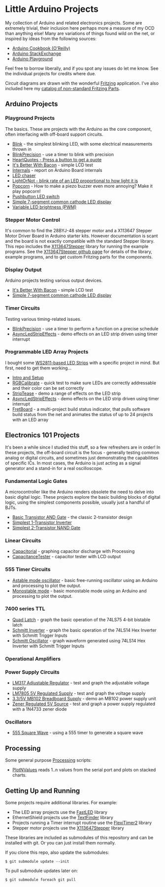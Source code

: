# Little Arduino Projects

My collection of Arduino and related electronics projects.
Some are extremely trivial, their inclusion here perhaps more a measure of my OCD than anything else!
Many are variations of things found wild on the net, or inspired by ideas from the following sources:

* [Arduino Cookbook (O'Reilly)](http://www.amazon.com/gp/product/1449313876/ref=as_li_tl?ie=UTF8&camp=1789&creative=390957&creativeASIN=1449313876&linkCode=as2&tag=itsaprli-20&linkId=5F6YF3D5RCEZYXUU)
* [Arduino StackExchange](http://arduino.stackexchange.com/)
* [Arduino Playground](http://playground.arduino.cc/)

Feel free to borrow liberally, and if you spot any issues do let me know. See the individual projects for credits where due.

Circuit diagrams are drawn with the wonderful [Fritzing](http://fritzing.org/home/) application. I've also included here my [catalog of non-standard Fritzing Parts](./FritzingParts).

## Arduino Projects

### Playground Projects
The basics.
These are projects with the Arduino as the core component, often interfacing with off-board support circuits.

* [Blink](./playground/Blink) - the simplest blinking LED, with some electrical measurements thrown in
* [BlinkPrecision](./playground/BlinkPrecision) - use a timer to blink with precision
* [HeartQuotes - Press a button to get a quote](./playground/HeartQuotes)
* [It's Better With Bacon](./playground/BetterWithBacon) - simple LCD test
* [Internals](./playground/Internals) - report on Arduino Board internals
* [LED chaser](./playground/LedChaser)
* [LightOrNot - blink rate of an LED proportional to how light it is](./playground/LightOrNot)
* [Popcorn](./playground/Popcorn) - How to make a piezo buzzer even more annoying? Make it play popcorn!
* [Pushbutton LED switch](./playground/PushbuttonLED)
* [Simple 7-segment common cathode LED display](./playground/Simple7SegmentDisplay)
* [Variable LED brightness (PWM)](./playground/VariableLED)

### Stepper Motor Control

It's common to find the 28BYJ-48 stepper motor and a X113647 Stepper Motor Driver Board in Arduino starter kits. However documentation is scant and the board is not exactly compatible with the standard Stepper library. This repo includes the [X113647Stepper](https://github.com/tardate/X113647Stepper) library for running the example programs.
See the [X113647Stepper github page](https://github.com/tardate/X113647Stepper) for details of the library, example programs, and to get custom Fritzing parts for the components.

### Display Output
Arduino projects testing various output devices.

* [It's Better With Bacon](./playground/BetterWithBacon) - simple LCD test
* [Simple 7-segment common cathode LED display](./playground/Simple7SegmentDisplay)

### Timer Circuits
Testing various timing-related issues.

* [BlinkPrecision](./playground/BlinkPrecision) - use a timer to perform a function on a precise schedule
* [AsyncLedStripEffects](./LEDArrayDemos/AsyncLedStripEffects) - demo effects on an LED strip driven using timer interrupt

### Programmable LED Array Projects

I bought some [WS2811-based LED Strips](http://www.aliexpress.com/item/IP68-12mm-WS2811-as-WS2801-led-pixel-module-IP68-waterproof-DC5V-full-color-RGB-50pcs-a/1932649085.html) with a specific project in mind. But first, need to get them working...

* [Intro and Setup](./LEDArrayDemos)
* [RGBCalibrate](./LEDArrayDemos/RGBCalibrate) - quick test to make sure LEDs are correctly addressable and their color can be set correctly
* [StripTease](./LEDArrayDemos/StripTease) - demo a range of effects on the LED strip
* [AsyncLedStripEffects](./LEDArrayDemos/AsyncLedStripEffects) - demo effects on the LED strip driven using timer interrupt
* [FretBoard](./FretBoard) - a multi-project build status indicator, that pulls software build status from the net and animates the status of up to 24 projects with an LED array


## Electronics 101 Projects

It's been a while since I studied this stuff, so a few refreshers are in order! In these projects, the off-board circuit is the focus - generally testing common analog or digital circuits, and sometimes just demonstrating the capabilities of specific ICs. In most cases, the Arduino is just acting as a signal generator and a stand-in for a real oscilloscope.

### Fundamental Logic Gates

A microcontroller like the Arduino renders obsolete the need to delve into basic digital logic. These projects explore the basic building blocks of digital logic, using the simplest components possible, usually just a handful of BJTs.

* [Basic Transistor AND Gate](./Electronics101/BasicAND) - the classic 2-transistor design
* [Simplest 1-Transistor Inverter](./Electronics101/SimplestInverter)
* [Simplest 2-Transistor NAND Gate](./Electronics101/SimplestNAND)

### Linear Circuits

* [Capacitorial](./Electronics101/Capacitorial) - graphing capacitor discharge with Processing
* [CapacitanceTester](./Electronics101/CapacitanceTester) - capacitor tester with LCD output

### 555 Timer Circuits

* [Astable mode oscillator](./Electronics101/555Timer/AstableOscillator) - basic free-running oscillator using an Arduino and processing to plot the output.
* [Monostable mode](./Electronics101/555Timer/Monostable) - basic monostable mode using an Arduino and processing to plot the output.

### 7400 series TTL

* [Quad Latch](./Electronics101/QuadLatch) - graph the basic operation of the 74LS75 4-bit bistable latch
* [Schmitt Inverter](./Electronics101/SchmittInverter) - graph the basic operation of the 74LS14 Hex Inverter with Schmitt Trigger Inputs
* [Schmitt Oscillator](./Electronics101/SchmittOscillator) - graph waveform generated using 74LS14 Hex Inverter with Schmitt Trigger Inputs


### Operational Amplifiers


### Power Supply Circuits

* [LM317 Adjustable Regulator](./Electronics101/Power317) - test and graph the adjustable voltage supply
* [LM7805 5V Regulated Supply](./Electronics101/Power7805) - test and graph the voltage supply
* [3.3/5V MB102 Breadboard Supply](./Electronics101/PowerMB102) - demo an MB102 power supply unit
* [Zener Regulated 5V Source](./Electronics101/PowerZener) - test and graph a power supply regulated with a 1N4733 zener diode


### Oscillators

* [555 Square Wave](./Electronics101/555Timer/AstableOscillator) - using a 555 timer to generate a square wave


## Processing

Some general purpose [Processing](https://www.processing.org/download/) scripts:

* [PlotNValues](./processing/PlotNValues) reads 1..n values from the serial port and plots on stacked charts.


## Getting Up and Running

Some projects require additional libraries. For example:
* The LED array projects use the [FastLED](http://fastled.io/) library
* EthernetShield projects use the [TextFinder](https://github.com/tardate/TextFinder) library
* Projects running a Timer interrupt routine use the [FlexiTimer2](https://github.com/wimleers/flexitimer2) library
* Stepper motor projects use the [X113647Stepper](https://github.com/tardate/X113647Stepper) library

These libraries are included as submodules of this repository and can be installed with git.
Or you can just install them normally.

If you clone this repo, also update the submodules:

    $ git submodule update --init

To pull submodule updates later on:

    $ git submodule foreach git pull

